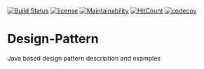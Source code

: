 [![Build Status](https://travis-ci.com/Sajed49/Design-Pattern.svg?branch=dev)](https://travis-ci.com/Sajed49/Design-Pattern)
[![license](http://img.shields.io/badge/license-MIT-brightgreen.svg)](https://github.com/Sajed49/Design-Pattern)
[![Maintainability](https://api.codeclimate.com/v1/badges/c01c5dac9e59e1fedde9/maintainability)](https://codeclimate.com/github/Sajed49/Design-Pattern/maintainability)
[![HitCount](http://hits.dwyl.com/sajed49/Design-Pattern.svg)](http://hits.dwyl.com/sajed49/Design-Pattern)
[![codecov](https://codecov.io/gh/Sajed49/Design-Pattern/branch/dev/graph/badge.svg)](https://codecov.io/gh/Sajed49/Design-Pattern)
# Design-Pattern
Java based design pattern description and examples
